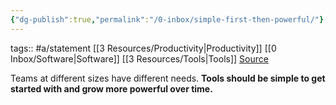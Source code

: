 ```yaml
---
{"dg-publish":true,"permalink":"/0-inbox/simple-first-then-powerful/"}
---
```


tags:: #a/statement [[3 Resources/Productivity\|Productivity]] [[0 Inbox/Software\|Software]] [[3 Resources/Tools\|Tools]]
[Source](https://linear.app/method/introduction#simple-first-then-powerful)

Teams at different sizes have different needs. **Tools should be simple to get started with and grow more powerful over time.**